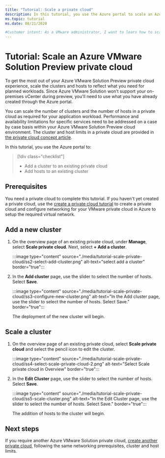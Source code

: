 ```yaml
---
title: "Tutorial: Scale a private cloud"
description: In this tutorial, you use the Azure portal to scale an Azure VMware Solution Preview private cloud.
ms.topic: tutorial
ms.date: 08/21/2020

#Customer intent: As a VMware administrator, I want to learn how to scale an Azure VMware Solution private cloud in the Azure portal.
---
```


# Tutorial: Scale an Azure VMware Solution Preview private cloud

To get the most out of your Azure VMware Solution Preview private cloud experience, scale the clusters and hosts to reflect what you need for planned workloads. Since Azure VMware Solution won’t support your on-premises vCenter during preview, you'll need to use what you have already created through the Azure portal.

You can scale the number of clusters and the number of hosts in a private cloud as required for your application workload. Performance and availability limitations for specific services need to be addressed on a case by case basis within your Azure VMware Solution Preview cloud environment. The cluster and host limits in a private cloud are provided in [the private cloud concept article](concepts-private-clouds-clusters.md).

In this tutorial, you use the Azure portal to:

> [!div class="checklist"]
> * Add a cluster to an existing private cloud
> * Add hosts to an existing cluster

## Prerequisites

You need a private cloud to complete this tutorial. If you haven't yet created a private cloud, use the [create a private cloud tutorial](tutorial-create-private-cloud.md) to create a private cloud and configure networking for your VMware private cloud in Azure to setup the required virtual network.

## Add a new cluster

1. On the overview page of an existing private cloud, under **Manage**, select **Scale private cloud**. Next, select **+ Add a cluster**.

   :::image type="content" source="./media/tutorial-scale-private-cloud/ss2-select-add-cluster.png" alt-text="select add a cluster" border="true":::

1. In the **Add cluster** page, use the slider to select the number of hosts. Select **Save**.

   :::image type="content" source="./media/tutorial-scale-private-cloud/ss3-configure-new-cluster.png" alt-text="In the Add cluster page, use the slider to select the number of hosts. Select Save." border="true":::

   The deployment of the new cluster will begin.

## Scale a cluster 

1. On the overview page of an existing private cloud, select **Scale private cloud** and select the pencil icon to edit the cluster.

   :::image type="content" source="./media/tutorial-scale-private-cloud/ss4-select-scale-private-cloud-2.png" alt-text="Select Scale private cloud in Overview" border="true":::

1. In the **Edit Cluster** page, use the slider to select the number of hosts. Select **Save**.

   :::image type="content" source="./media/tutorial-scale-private-cloud/ss5-scale-cluster.png" alt-text="In the Edit Cluster page, use the slider to select the number of hosts. Select Save." border="true":::

   The addition of hosts to the cluster will begin.

## Next steps

If you require another Azure VMware Solution private cloud, [create another private cloud](tutorial-create-private-cloud.md), following the same networking prerequisites, cluster and host limits.

<!-- LINKS - external-->

<!-- LINKS - internal -->
